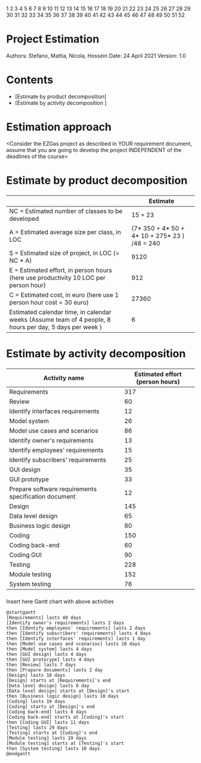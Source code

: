 1
2
3
4
5
6
7
8
9
10
11
12
13
14
15
16
17
18
19
20
21
22
23
24
25
26
27
28
29
30
31
32
33
34
35
36
37
38
39
40
41
42
43
44
45
46
47
48
49
50
51
52
# Project Estimation  
Authors: Stefano, Mattia, Nicola, Hossein
Date: 24 April 2021
Version: 1.0
# Contents
- [Estimate by product decomposition]
- [Estimate by activity decomposition ]
# Estimation approach
<Consider the EZGas  project as described in YOUR requirement document, assume that you are going to develop the project INDEPENDENT of the deadlines of the course>
# Estimate by product decomposition
### 
|             | Estimate                        |             
| ----------- | ------------------------------- |  
| NC =  Estimated number of classes to be developed   |            15  +  23               |             
|  A = Estimated average size per class, in LOC       |         (7* 350 + 4* 50 + 4* 10 +  275* 23 )  /48  = 240 |  
| S = Estimated size of project, in LOC (= NC * A) | 9120 |
| E = Estimated effort, in person hours (here use productivity 10 LOC per person hour)  |  912                                    |   
| C = Estimated cost, in euro (here use 1 person hour cost = 30 euro) |27360 | 
| Estimated calendar time, in calendar weeks (Assume team of 4 people, 8 hours per day, 5 days per week ) |      6              |               
# Estimate by activity decomposition
### 
|         Activity name    | Estimated effort (person hours)   |             
| ----------- | ------------------------------- | 
| Requirements | 317 | 
| Review | 60 | 
| Identify interfaces requirements | 12 | 
| Model system| 26 | 
| Model use cases and scenarios| 86 | 
| Identify owner's requirements| 13 | 
| Identify employees' requirements| 15 | 
| Identify subscribers' requirements| 25 | 
| GUI design| 35 | 
| GUI prototype| 33 | 
| Prepare software requirements specification document| 12 |   
| Design| 145 |
| Data level design| 65 |
| Business logic design| 80 |
| Coding| 150 | 
| Coding back-end| 60 |
| Coding GUI| 90|
| Testing| 228 |
| Module testing| 152 |
| System testing| 76 |


###
Insert here Gantt chart with above activities

```plantuml
@startgantt
[Requirements] lasts 40 days
[Identify owner's requirements] lasts 2 days
then [Identify employees' requirements] lasts 2 days
then [Identify subscribers' requirements] lasts 4 days
then [Identify interfaces' requirements] lasts 1 day
then [Model use cases and scenarios] lasts 10 days
then [Model system] lasts 4 days
then [GUI design] lasts 4 days
then [GUI protorype] lasts 4 days
then [Review] lasts 7 days
then [Prapare documents] lasts 2 day
[Design] lasts 18 days
[Design] starts at [Requirements]'s end
[Data level design] lasts 8 day
[Data level design] starts at [Design]'s start
then [Business logic design] lasts 10 days
[Coding] lasts 19 days
[Coding] starts at [Design]'s end
[Coding back-end] lasts 8 days
[Coding back-end] starts at [Coding]'s start
then [Coding GUI] lasts 11 days
[Testing] lasts 29 days
[Testing] starts at [Coding]'s end
[Module testing] lasts 19 days
[Module testing] starts at [Testing]'s start
then [System testing] lasts 10 days
@endgantt
```